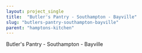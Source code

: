 ```yaml
---
layout: project_single
title:  "Butler's Pantry - Southampton - Bayville"
slug: "butlers-pantry-southampton-bayville"
parent: "hamptons-kitchen"
---
```

Butler's Pantry - Southampton - Bayville